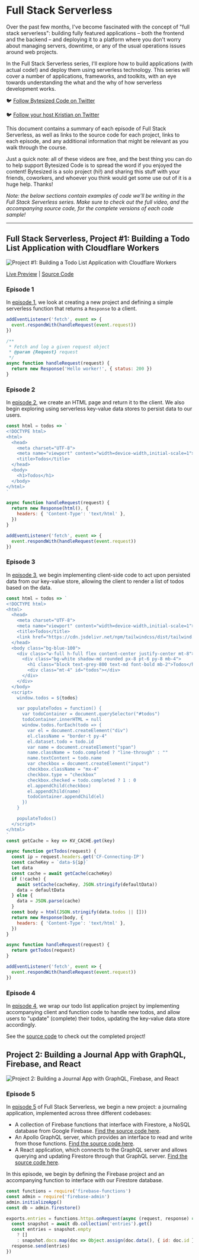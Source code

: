 # Full Stack Serverless

Over the past few months, I've become fascinated with the concept of "full stack serverless": building fully featured applications – both the frontend and the backend – and deploying it to a platform where you don't worry about managing servers, downtime, or any of the usual operations issues around web projects.

In the Full Stack Serverless series, I'll explore how to build applications (with actual code!) and deploy them using serverless technology. This series will cover a number of applications, frameworks, and toolkits, with an eye towards understanding the what and the why of how serverless development works.

🐦 [Follow Bytesized Code on Twitter](https://twitter.com/bytesizedcode)

🐦 [Follow your host Kristian on Twitter](https://twitter.com/signalnerve)

This document contains a summary of each episode of Full Stack Serverless, as well as links to the source code for each project, links to each episode, and any additional information that might be relevant as you walk through the course.

Just a quick note: all of these videos are free, and the best thing you can do to help support Bytesized Code is to spread the word if you enjoyed the content! Bytesized is a solo project (hi!) and sharing this stuff with your friends, coworkers, and whoever you think would get some use out of it is a huge help. Thanks!

_Note: the below sections contain examples of code we'll be writing in the Full Stack Serverless series. Make sure to check out the full video, and the accompanying source code, for the complete versions of each code sample!_

---

## Full Stack Serverless, Project #1: Building a Todo List Application with Cloudflare Workers

![Project #1: Building a Todo List Application with Cloudflare Workers](./project-1.png)

[Live Preview](https://todos.signalnerve.workers.dev/) | [Source Code](https://github.com/signalnerve/cloudflare-workers-todos)

### Episode 1

In [episode 1](https://www.youtube.com/watch?v=94FYhNH4pcY), we look at creating a new project and defining a simple serverless function that returns a `Response` to a client.

```js
addEventListener('fetch', event => {
  event.respondWith(handleRequest(event.request))
})

/**
 * Fetch and log a given request object
 * @param {Request} request
 */
async function handleRequest(request) {
  return new Response('Hello worker!', { status: 200 })
}
```

### Episode 2

In [episode 2](https://www.youtube.com/watch?v=OxOYWxRCZMo), we create an HTML page and return it to the client. We also begin exploring using serverless key-value data stores to persist data to our users.

```js
const html = todos => `
<!DOCTYPE html>
<html>
  <head>
    <meta charset="UTF-8">
    <meta name="viewport" content="width=device-width,initial-scale=1">
    <title>Todos</title>
  </head>
  <body>
    <h1>Todos</h1>
  </body>
</html>
`

async function handleRequest(request) {
  return new Response(html(), {
    headers: { 'Content-Type': 'text/html' },
  })
}

addEventListener('fetch', event => {
  event.respondWith(handleRequest(event.request))
})
```

### Episode 3

In [episode 3](https://www.youtube.com/watch?v=GNkHWx7fSXE), we begin implementing client-side code to act upon persisted data from our key-value store, allowing the client to render a list of todos based on the data.

```js
const html = todos => `
<!DOCTYPE html>
<html>
  <head>
    <meta charset="UTF-8">
    <meta name="viewport" content="width=device-width,initial-scale=1">
    <title>Todos</title>
    <link href="https://cdn.jsdelivr.net/npm/tailwindcss/dist/tailwind.min.css" rel="stylesheet"></link>
  </head>
  <body class="bg-blue-100">
    <div class="w-full h-full flex content-center justify-center mt-8">
      <div class="bg-white shadow-md rounded px-8 pt-6 py-8 mb-4">
        <h1 class="block text-grey-800 text-md font-bold mb-2">Todos</h1>
        <div class="mt-4" id="todos"></div>
      </div>
    </div>
  </body>
  <script>
    window.todos = ${todos}

    var populateTodos = function() {
      var todoContainer = document.querySelector("#todos")
      todoContainer.innerHTML = null
      window.todos.forEach(todo => {
        var el = document.createElement("div")
        el.className = "border-t py-4"
        el.dataset.todo = todo.id
        var name = document.createElement("span")
        name.className = todo.completed ? "line-through" : ""
        name.textContent = todo.name
        var checkbox = document.createElement("input")
        checkbox.className = "mx-4"
        checkbox.type = "checkbox"
        checkbox.checked = todo.completed ? 1 : 0
        el.appendChild(checkbox)
        el.appendChild(name)
        todoContainer.appendChild(el)
      })
    }

    populateTodos()
  </script>
</html>
`
const getCache = key => KV_CACHE.get(key)

async function getTodos(request) {
  const ip = request.headers.get('CF-Connecting-IP')
  const cacheKey = `data-${ip}`
  let data
  const cache = await getCache(cacheKey)
  if (!cache) {
    await setCache(cacheKey, JSON.stringify(defaultData))
    data = defaultData
  } else {
    data = JSON.parse(cache)
  }
  const body = html(JSON.stringify(data.todos || []))
  return new Response(body, {
    headers: { 'Content-Type': 'text/html' },
  })
}

async function handleRequest(request) {
  return getTodos(request)
}

addEventListener('fetch', event => {
  event.respondWith(handleRequest(event.request))
})
```

### Episode 4

In [episode 4](https://www.youtube.com/watch?v=D-czoXufmS0), we wrap our todo list application project by implementing accompanying client and function code to handle new todos, and allow users to "update" (complete) their todos, updating the key-value data store accordingly.

See the [source code](https://github.com/signalnerve/cloudflare-workers-todos) to check out the completed project!

## Project 2: Building a Journal App with GraphQL, Firebase, and React

![Project 2: Building a Journal App with GraphQL, Firebase, and React](./project-2.png)

### Episode 5

In [episode 5](https://youtu.be/OmuMoIf2Vtg) of Full Stack Serverless, we begin a new project: a journaling application, implemented across three different codebases:

- A collection of Firebase functions that interface with Firestore, a NoSQL database from Google Firebase. [Find the source code here](https://github.com/signalnerve/fullstackserverless-journal-functions).
- An Apollo GraphQL server, which provides an interface to read and write from those functions. [Find the source code here](https://github.com/signalnerve/fullstackserverless-journal-graphql).
- A React application, which connects to the GraphQL server and allows querying and updating Firestore through that GraphQL server. [Find the source code here](https://github.com/signalnerve/fullstackserverless-journal-react).

In this episode, we begin by defining the Firebase project and an accompanying function to interface with our Firestore database.

```js
const functions = require('firebase-functions')
const admin = require('firebase-admin')
admin.initializeApp()
const db = admin.firestore()

exports.entries = functions.https.onRequest(async (request, response) => {
  const snapshot = await db.collection('entries').get()
  const entries = snapshot.empty
    ? []
    : snapshot.docs.map(doc => Object.assign(doc.data(), { id: doc.id }))
  response.send(entries)
})
```